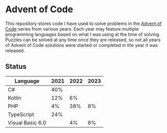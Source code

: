 # Advent of Code

This repository stores code I have used to solve problems in the [Advent of Code](https://adventofcode.com/) series from
various years. Each year may feature multiple programming languages based on what I was using at the time of solving.
Puzzles can be solved at any time once they are released, so not all years of Advent of Code solutions were started or
completed in the year it was released.

## Status

| Language         | 2021 | 2022 | 2023 |
|------------------|------|------|------|
| C#               | 40%  |      |      |
| Kotlin           | 12%  | 6%   |      |
| PHP              | 4%   | 38%  | 8%   |
| TypeScript       | 24%  |      |      |
| Visual Basic 6.0 |      | 4%   | 8%   |

